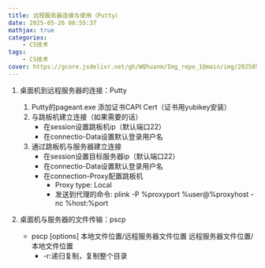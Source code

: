 ```yaml
---
title: 远程服务器连接与使用（Putty）
date: 2025-05-26 06:55:37
mathjax: true
categories: 
    - CS技术
tags: 
    - CS技术
cover: https://gcore.jsdelivr.net/gh/WQhuanm/Img_repo_1@main/img/202505270032825.png
---
```



 1. 桌面机到远程服务器的连接：Putty
    1. Putty的pageant.exe 添加证书CAPI Cert（证书用yubikey安装）
    1. 与跳板机建立连接（如果需要的话）
        + 在session设置跳板机ip（默认端口22）
        + 在connectio-Data设置默认登录用户名
    1. 通过跳板机与服务器建立连接
        + 在session设置目标服务器ip（默认端口22）
        + 在connectio-Data设置默认登录用户名
        + 在connection-Proxy配置跳板机
            + Proxy type: Local
            + 发送到代理的命令: plink -P %proxyport %user@%proxyhost -nc %host:%port

1. 桌面机与服务器的文件传输：pscp
    + pscp [options] 本地文件位置/远程服务器文件位置 远程服务器文件位置/本地文件位置
        + -r:递归复制，复制整个目录

